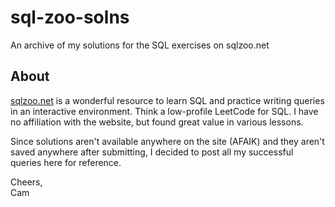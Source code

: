 # sql-zoo-solns
An archive of my solutions for the SQL exercises on sqlzoo.net

## About
[sqlzoo.net](sqlzoo.net) is a wonderful resource to learn SQL and practice writing queries in an interactive environment. Think a low-profile LeetCode for SQL. I have no affiliation with the website, but found great value in various lessons.

Since solutions aren't available anywhere on the site (AFAIK) and they aren't saved anywhere after submitting, I decided to post all my successful queries here for reference.

Cheers,<br>
Cam
